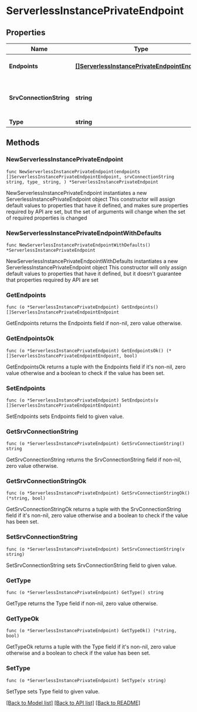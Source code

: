 # ServerlessInstancePrivateEndpoint

## Properties

Name | Type | Description | Notes
------------ | ------------- | ------------- | -------------
**Endpoints** | [**[]ServerlessInstancePrivateEndpointEndpoint**](ServerlessInstancePrivateEndpointEndpoint.md) | List that contains the private endpoints through which you connect to MongoDB Cloud when you use **connectionStrings.privateEndpoint[n].srvConnectionString**. | [readonly] 
**SrvConnectionString** | **string** | Private endpoint-aware connection string that uses the &#x60;mongodb+srv://&#x60; protocol to connect to MongoDB Cloud through a private endpoint. The &#x60;mongodb+srv&#x60; protocol tells the driver to look up the seed list of hosts in the Domain Name System (DNS). | [readonly] 
**Type** | **string** | MongoDB process type to which your application connects.  | [readonly] 

## Methods

### NewServerlessInstancePrivateEndpoint

`func NewServerlessInstancePrivateEndpoint(endpoints []ServerlessInstancePrivateEndpointEndpoint, srvConnectionString string, type_ string, ) *ServerlessInstancePrivateEndpoint`

NewServerlessInstancePrivateEndpoint instantiates a new ServerlessInstancePrivateEndpoint object
This constructor will assign default values to properties that have it defined,
and makes sure properties required by API are set, but the set of arguments
will change when the set of required properties is changed

### NewServerlessInstancePrivateEndpointWithDefaults

`func NewServerlessInstancePrivateEndpointWithDefaults() *ServerlessInstancePrivateEndpoint`

NewServerlessInstancePrivateEndpointWithDefaults instantiates a new ServerlessInstancePrivateEndpoint object
This constructor will only assign default values to properties that have it defined,
but it doesn't guarantee that properties required by API are set

### GetEndpoints

`func (o *ServerlessInstancePrivateEndpoint) GetEndpoints() []ServerlessInstancePrivateEndpointEndpoint`

GetEndpoints returns the Endpoints field if non-nil, zero value otherwise.

### GetEndpointsOk

`func (o *ServerlessInstancePrivateEndpoint) GetEndpointsOk() (*[]ServerlessInstancePrivateEndpointEndpoint, bool)`

GetEndpointsOk returns a tuple with the Endpoints field if it's non-nil, zero value otherwise
and a boolean to check if the value has been set.

### SetEndpoints

`func (o *ServerlessInstancePrivateEndpoint) SetEndpoints(v []ServerlessInstancePrivateEndpointEndpoint)`

SetEndpoints sets Endpoints field to given value.


### GetSrvConnectionString

`func (o *ServerlessInstancePrivateEndpoint) GetSrvConnectionString() string`

GetSrvConnectionString returns the SrvConnectionString field if non-nil, zero value otherwise.

### GetSrvConnectionStringOk

`func (o *ServerlessInstancePrivateEndpoint) GetSrvConnectionStringOk() (*string, bool)`

GetSrvConnectionStringOk returns a tuple with the SrvConnectionString field if it's non-nil, zero value otherwise
and a boolean to check if the value has been set.

### SetSrvConnectionString

`func (o *ServerlessInstancePrivateEndpoint) SetSrvConnectionString(v string)`

SetSrvConnectionString sets SrvConnectionString field to given value.


### GetType

`func (o *ServerlessInstancePrivateEndpoint) GetType() string`

GetType returns the Type field if non-nil, zero value otherwise.

### GetTypeOk

`func (o *ServerlessInstancePrivateEndpoint) GetTypeOk() (*string, bool)`

GetTypeOk returns a tuple with the Type field if it's non-nil, zero value otherwise
and a boolean to check if the value has been set.

### SetType

`func (o *ServerlessInstancePrivateEndpoint) SetType(v string)`

SetType sets Type field to given value.



[[Back to Model list]](../README.md#documentation-for-models) [[Back to API list]](../README.md#documentation-for-api-endpoints) [[Back to README]](../README.md)


